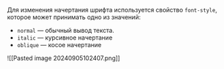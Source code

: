 Для изменения начертания шрифта используется свойство `font-style`, которое может принимать одно из значений:

- `normal` — обычный вывод текста.
- `italic` — курсивное начертание
- `oblique` — косое начертание

![[Pasted image 20240905102407.png]]